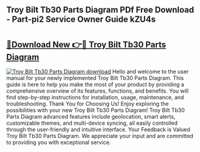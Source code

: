 ## Troy Bilt Tb30 Parts Diagram PDf Free Download - Part-pi2 Service Owner Guide kZU4s

# <h2><a href="http://dfilgxl.blite.top/?on=Troy+Bilt+Tb30+Parts+Diagram">🔗Download New 👉🔴 Troy Bilt Tb30 Parts Diagram</a></h2>

[![Troy Bilt Tb30 Parts Diagram download](https://i.imgur.com/lujVjoI.png)](http://dfilgxl.blite.top/?on=Troy+Bilt+Tb30+Parts+Diagram)
Hello and welcome to the user manual for your newly implemented Troy Bilt Tb30 Parts Diagram. This guide is here to help you make the most of your product by providing a comprehensive overview of its features, functions, and benefits. You will find step-by-step instructions for installation, usage, maintenance, and troubleshooting. Thank You for Choosing Us! Enjoy exploring the possibilities with your new Troy Bilt Tb30 Parts Diagram! Troy Bilt Tb30 Parts Diagram advanced features include geolocation, smart alerts, customizable themes, and multi-device syncing, all easily controlled through the user-friendly and intuitive interface. Your Feedback is Valued Troy Bilt Tb30 Parts Diagram. We appreciate your input and are committed to providing you with exceptional service.
